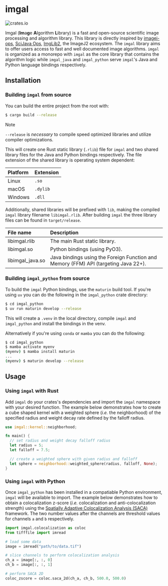 # imgal

![crates.io](https://img.shields.io/crates/v/imgal.svg)

Imgal (**Im**a**g**e **A**lgorithm **L**ibrary) is a fast and open-source scientific image processing and algorithm library. This library is directly inspired by [imagej-ops](https://github.com/imagej/imagej-ops/),
[SciJava Ops](https://github.com/scijava/scijava), [ImgLib2](https://github.com/imglib/imglib2), the ImageJ2 ecosystem. The `imgal` library aims to offer users access to fast and well documented image algorithms.
`imgal` is organized as a monorepo with `imgal` as the core library that contains the algorithm logic while `imgal_java` and `imgal_python` serve `imgal`'s
Java and Python language bindings respectively.

## Installation

### Building `imgal` from source

You can build the entire project from the root with:

```bash
$ cargo build --release
```
> [!NOTE]
>
> `--release` is _necessary_ to compile speed optimized libraries and utilize compiler optimizations.

This will create one Rust static library (`.rlib`) file for `imgal` and two shared library files for the Java and Python bindings respectively. The file extension of the shared library is operating system dependent:

| Platform | Extension |
| :---     | :---      |
| Linux    | `.so`     |
| macOS    | `.dylib`  |
| Windows  | `.dll`    |

Additionally, shared libraries will be prefixed with `lib`, making the compiled `imgal` library filename `libimgal.rlib`. After building `imgal` the three library files can be found in `target/release`.

| File name | Description |
| :---      | :---        |
| libimgal.rlib | The main Rust static library.
| libimgal.so | Python bindings (using PyO3). |
| libimgal_java.so | Java bindings using the Foreign Function and Memory (FFM) API (targeting Java 22+). |


### Building `imgal_python` from source

To build the `imgal` Python bindings, use the `maturin` build tool. If you're using `uv` you can do the following in the `imgal_python` crate directory:

```bash
$ cd imgal_python
$ uv run maturin develop --release
```

This will create a `.venv` in the local directory, compile `imgal` and `imgal_python` and install the bindings in the venv.

Alternatively if you're using `conda` or `mamba` you can do the following:

```bash
$ cd imgal_python
$ mamba activate myenv
(myenv) $ mamba install maturin
...
(myenv) $ maturin develop --release
```


## Usage

### Using `imgal` with Rust

Add `imgal` do your crates's dependencies and import the `imgal` namespace with your desired function. The example below demonstrates how to create a cube shaped kernel with a weighted sphere (_i.e._ the neighborhood) of the specified radius and weight decay rate defined by the falloff radius.

```rust
use imgal::kernel::neighborhood;

fn main() {
  // set radius and weight decay falloff radius
  let radius = 5;
  let falloff = 7.5;

  // create a weighted sphere with given radius and falloff
  let sphere = neighborhood::weighted_sphere(radius, falloff, None);
}
```

### Using `imgal` with Python

Once `imgal_python` has been installed in a compatiable Python environment, `imgal` will be available to import. The example below demonstrates how to obtain a colocalization z-score (_i.e._ colocalization and
anti-colocalization strength) using the [Spatially Adaptive Colocalization Analysis (SACA)](https://doi.org/10.1109/TIP.2019.2909194) framework. The two number values after the channels are threshold values for channels `a` and `b` respectively.

```python
import imgal.colocalization as coloc
from tifffile import imread

# load some data
image = imread("path/to/data.tif")

# slice channels to perform colocalization analysis
ch_a = image[:, :, 0]
ch_b = image[:, :, 1]

# perform SACA 2D
coloc_zscore = coloc.saca_2d(ch_a, ch_b, 500.0, 500.0)
```
